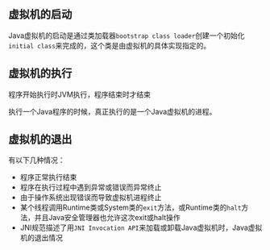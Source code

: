 ## 虚拟机的启动

Java虚拟机的启动是通过类加载器`bootstrap class loader`创建一个初始化`initial class`来完成的，这个类是由虚拟机的具体实现指定的。

## 虚拟机的执行

程序开始执行时JVM执行，程序结束时才结束

执行一个Java程序的时候，真正执行的是一个Java虚拟机的进程。

## 虚拟机的退出

有以下几种情况：

* 程序正常执行结束
* 程序在执行过程中遇到异常或错误而异常终止
* 由于操作系统出现错误而导致虚拟机进程终止
* 某个线程调用Runtime类或System类的`exit`方法，或Runtime类的`halt`方法，并且Java安全管理器也允许这次exit或halt操作
* JNI规范描述了用`JNI Invocation API`来加载或卸载Java虚拟机时，Java虚拟机的退出情况
